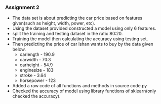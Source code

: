### Assignment 2

- The data set is about predicting the car price based on features given(such as height, width, power, etc).
- Using the dataset provided constructed a model using only 6 features.
- split the training and testing dataset in the ratio 80:20.
- Training the model then calculating the accuracy using testing set.
- Then predicting the price of car Ishan wants to buy by the data given below.
    - carlength - 190.9
    - carwidth - 70.3
    - carheight - 54.9
    - enginesize    - 183
    - stroke    - 3.64
    - horsepower - 123
- Added a raw code of all functions and methods in source code.py
- Checked the accuracy of model using library functions of sklearn(only checked the accuracy). 